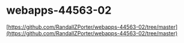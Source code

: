 # webapps-44563-02

[https://github.com/RandallZPorter/webapps-44563-02/tree/master](https://github.com/RandallZPorter/webapps-44563-02/tree/master)
